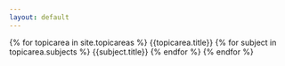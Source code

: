 ```yaml
---
layout: default
---
```


{% for topicarea in site.topicareas %}
  {{topicarea.title}}
  {% for subject in topicarea.subjects %}
    {{subject.title}}
  {% endfor %}
{% endfor %}
